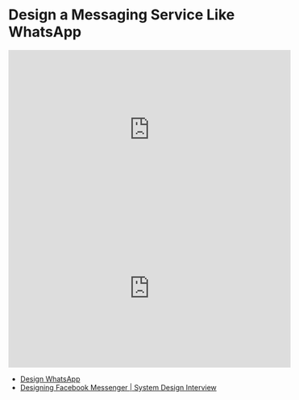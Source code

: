 # Design a Messaging Service Like WhatsApp

<iframe width="560" height="315" src="https://www.youtube.com/embed/cr6p0n0N-VA?si=DCQ6nFZqxloDkJIq" title="YouTube video player" frameborder="0" allow="accelerometer; autoplay; clipboard-write; encrypted-media; gyroscope; picture-in-picture; web-share" referrerpolicy="strict-origin-when-cross-origin" allowfullscreen></iframe>

<iframe width="560" height="315" src="https://www.youtube.com/embed/uzeJb7ZjoQ4?si=FNuTEmIgWkK6vKqw" title="YouTube video player" frameborder="0" allow="accelerometer; autoplay; clipboard-write; encrypted-media; gyroscope; picture-in-picture; web-share" referrerpolicy="strict-origin-when-cross-origin" allowfullscreen></iframe>

- [Design WhatsApp](https://www.hellointerview.com/learn/system-design/problem-breakdowns/whatsapp)
- [Designing Facebook Messenger | System Design Interview](https://www.geeksforgeeks.org/system-design/desiging-facebook-messenger-system-design-interview/)

